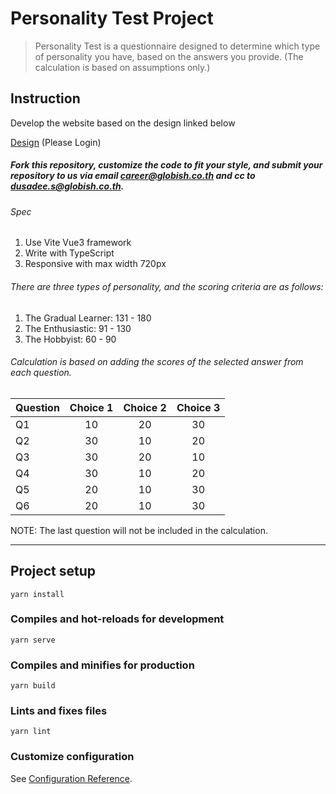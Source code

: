 # Personality Test Project

> Personality Test is a questionnaire designed to determine which type of personality you have, based on the answers you provide. (The calculation is based on assumptions only.)

## Instruction

Develop the website based on the design linked below

[Design](https://www.figma.com/file/sqJhuPKdNlffwHo5bvswvI/Tech-Interview%2C-Personality-Test?type=design&node-id=0-1) (Please Login)

##### _Fork this repository, customize the code to fit your style, and submit your repository to us via email career@globish.co.th and cc to dusadee.s@globish.co.th._

###### Spec

1. Use Vite Vue3 framework
2. Write with TypeScript
3. Responsive with max width 720px

###### There are three types of personality, and the scoring criteria are as follows:

1. The Gradual Learner: 131 - 180
2. The Enthusiastic: 91 - 130
3. The Hobbyist: 60 - 90

###### Calculation is based on adding the scores of the selected answer from each question.

| Question | Choice 1 | Choice 2 | Choice 3 |
| -------- | :------: | :------: | :------: |
| Q1       |    10    |    20    |    30    |
| Q2       |    30    |    10    |    20    |
| Q3       |    30    |    20    |    10    |
| Q4       |    30    |    10    |    20    |
| Q5       |    20    |    10    |    30    |
| Q6       |    20    |    10    |    30    |

NOTE: The last question will not be included in the calculation.

---

## Project setup

```
yarn install
```

### Compiles and hot-reloads for development

```
yarn serve
```

### Compiles and minifies for production

```
yarn build
```

### Lints and fixes files

```
yarn lint
```

### Customize configuration

See [Configuration Reference](https://cli.vuejs.org/config/).

